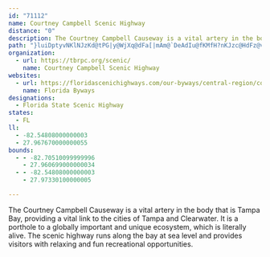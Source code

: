 ```yaml
---
id: "71112"
name: Courtney Campbell Scenic Highway
distance: "0"
description: The Courtney Campbell Causeway is a vital artery in the body that is Tampa Bay, providing a vital link to the cities of Tampa and Clearwater. It is a porthole to a globally important and unique ecosystem.
path: "}luiDptyvNKlNJzKd@tPG|y@WjXq@dFa[|mAm@`DeAdIu@fKMfH?nKJzc@HdFz@vPnIttA~A|`@vFp_AtDle@dHjmAdd@rtHLd@r@vKRjFF|T"
organization:
  - url: https://tbrpc.org/scenic/
    name: Courtney Campbell Scenic Highway
websites:
  - url: https://floridascenichighways.com/our-byways/central-region/courtney-campbell-scenic-highway/
    name: Florida Byways
designations:
  - Florida State Scenic Highway
states:
  - FL
ll:
  - -82.54808000000003
  - 27.967670000000055
bounds:
  - - -82.70510099999996
    - 27.960699000000034
  - - -82.54808000000003
    - 27.97330100000005

---
```


The Courtney Campbell Causeway is a vital artery in the body that is Tampa Bay, providing a vital link to the cities of Tampa and Clearwater. It is a porthole to a globally important and unique ecosystem, which is literally alive. The scenic highway runs along the bay at sea level and provides visitors with relaxing and fun recreational opportunities.
